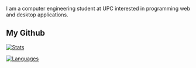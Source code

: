 I am a computer engineering student at UPC interested in programming web and desktop applications.

## My Github

[![Stats](https://github-readme-stats.vercel.app/api?username=raulgilabert&show_icons=true&theme=dark#center)](https://github.com/raulgilabert)


[![Languages](https://github-readme-stats.vercel.app/api/top-langs?username=raulgilabert&show_icons=true&locale=en&theme=dark#center)](https://github.com/raulgilabert)
